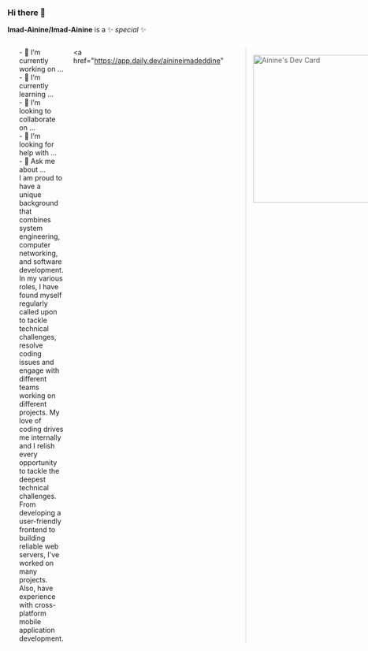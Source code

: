 ### Hi there 👋
**Imad-Ainine/Imad-Ainine** is a ✨ _special_ ✨ 
<div
style="
  display: flex;
  flex-direction: row;
  justify-content: space-around;
  gap: 20px;
"
>
<ul style="list-style: none">
  <li>- 🔭 I’m currently working on ...</li>
  <li>- 🌱 I’m currently learning ...</li>
  <li>- 👯 I’m looking to collaborate on ...</li>
  <li>- 🤔 I’m looking for help with ...</li>
  <li>- 💬 Ask me about ...</li>
  <li>I am proud to have a unique background that combines system engineering, computer networking, and software development. In my various roles, I have found myself regularly called upon to tackle technical challenges, resolve coding issues and engage with different teams working on different projects. My love of coding drives me internally and I relish every opportunity to tackle the deepest technical challenges. From developing a user-friendly frontend to building reliable web servers, I've worked on many projects. Also, have experience with cross-platform mobile application development.</li>
</ul>


<a href="https://app.daily.dev/ainineimadeddine"
  ><img
    src="https://api.daily.dev/devcards/bd5ec23128c34193afe2dcd3a418ec98.png?r=4us"
    width="300"
    alt="Ainine's Dev Card"
/></a>
</div>

